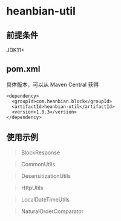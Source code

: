 # heanbian-util

## 前提条件

JDK11+

## pom.xml

具体版本，可以从 Maven Central 获得

```
<dependency>
  <groupId>com.heanbian.block</groupId>
  <artifactId>heanbian-util</artifactId>
  <version>1.0.3</version>
</dependency>
```

## 使用示例

> BlockResponse

> CommonUtils

> DesensitizationUtils

> HttpUtils

> LocalDateTimeUtils

> NaturalOrderComparator

